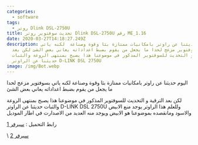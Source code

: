 ```yaml
---
categories:
  - software
tags:
  - روتر Dlink DSL-2750U
title: تحديث سوفتوير روتر Dlink DSL-2750U رقم ME_1.16
date: 2020-03-27T14:18:27.249Z
description: اليوم حديثنا عن راوتر بامكانيات ممتازة بثا وقوة وصناعة  لكنه ياتي
  بسوفتوير مزعج لحدا ما يجعل من يقوم بضبط اعداداته يعاني بعض الشئ لكن بعد
  الترقية و التحديث للسوفتوير المذكور في موضوعنا هذا يصبح بمنتهى الروعة والثبات
  حديثنا عن الراوتر D-LINK DSL 2750U
image: /img/Bot.webp
---
```


اليوم حديثنا عن راوتر بامكانيات ممتازة بثا وقوة وصناعة  لكنه ياتي بسوفتوير مزعج لحدا ما يجعل من يقوم بضبط اعداداته يعاني بعض الشئ

لكن بعد الترقية و التحديث للسوفتوير المذكور في موضوعنا هذا يصبح بمنتهى الروعة والثبات حديثنا عن الراوتر D-LINK DSL 2750U
 وللعلم هذا الراوتر يوجد منع الابيض والاسود ومانقصده بموضوعنا هو الابيض 
ويوجد منه العديد من الاصدارت في اطار الموديل

رابط التحميل :  [سيرفر 1](https://www.dlinkmea.com/upload/downloadable/DSL_2750U_1_16_58c501cd04995.zip)

\    [سيرفر 2](https://up.top4top.net/downloadf-6958rzfv1-zip.html)